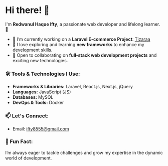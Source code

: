# Hi there! 👋  
I'm **Redwanul Haque Ifty**, a passionate web developer and lifelong learner. 🚀

- 🔭 I’m currently working on a **Laravel E-commerce Project**: [Tizaraa](https://tizaraa.com)
- 🌱 I love exploring and learning **new frameworks** to enhance my development skills.
- 🤝 Open to collaborating on **full-stack web development projects** and exciting new technologies.

### 🛠️ Tools & Technologies I Use:
- **Frameworks & Libraries:** Laravel, React.js, Next.js, jQuery
- **Languages:** JavaScript (JS)
- **Databases:** MySQL
- **DevOps & Tools:** Docker

### 📫 Let's Connect:
- Email: [ifty8555@gmail.com](mailto:ifty8555@gmail.com)

### 🌟 Fun Fact:
I’m always eager to tackle challenges and grow my expertise in the dynamic world of development.
